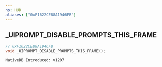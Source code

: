 ```yaml
---
ns: HUD
aliases: ["0xF1622CE88A1946FB"]
---
```

## _UIPROMPT_DISABLE_PROMPTS_THIS_FRAME

```c
// 0xF1622CE88A1946FB
void _UIPROMPT_DISABLE_PROMPTS_THIS_FRAME();
```

```
NativeDB Introduced: v1207
```

